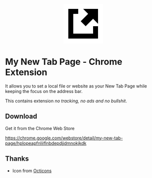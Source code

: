 <p align="center">
  <img src="./resources/icon128.png" width="128" height="128" />
</p>

# My New Tab Page - Chrome Extension

It allows you to set a local file or website as your New Tab Page while keeping the focus on the address bar.

This contains extension _no tracking, no ads and no bullshit_.

## Download

Get it from the Chrome Web Store

https://chrome.google.com/webstore/detail/my-new-tab-page/hplopeapfnliiflnbdepdjjdmnokjkdk

## Thanks

-   Icon from [Octicons](https://octicons.github.com/)
